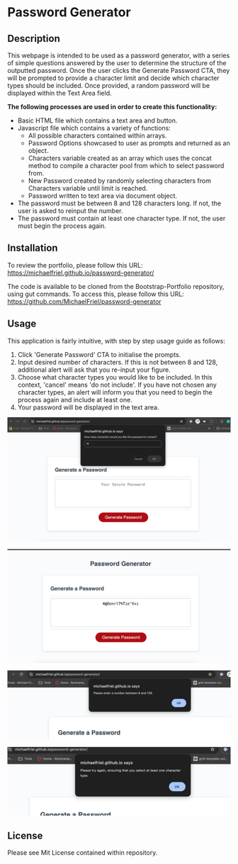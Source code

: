 # Password Generator

## Description
This webpage is intended to be used as a password generator, with a series of simple questions answered by the user to determine the structure of the outputted password. 
Once the user clicks the Generate Password CTA, they will be prompted to provide a character limit and decide which character types should be included. Once provided, a random password will be displayed within the Text Area field.

**The following processes are used in order to create this functionality:**
* Basic HTML file which contains a text area and button.
* Javascript file which contains a variety of functions:
  * All possible characters contained within arrays.
  * Password Options showcased to user as prompts and returned as an object.
  * Characters variable created as an array which uses the concat method to compile a character pool from which to select password from.
  * New Password created by randomly selecting characters from Characters variable until limit is reached.
  * Password written to text area via document object.
* The password must be between 8 and 128 characters long. If not, the user is asked to reinput the number.
* The password must contain at least one character type. If not, the user must begin the process again.

## Installation
To review the portfolio, please follow this URL: https://michaelfriel.github.io/password-generator/

The code is available to be cloned from the Bootstrap-Portfolio repository, using gut commands. To access this, please follow this URL: https://github.com/MichaelFriel/password-generator

## Usage
This application is fairly intuitive, with step by step usage guide as follows:

1. Click 'Generate Password' CTA to initialise the prompts.
2. Input desired number of characters. If this is not between 8 and 128, additional alert will ask that you re-input your figure.
3. Choose what character types you would like to be included. In this context, 'cancel' means 'do not include'. If you have not chosen any character types, an alert will inform you that you need to begin the process again and include at least one.
4. Your password will be displayed in the text area.

![Image showing the character input prompt](images/character-limit.png)

![Image showing the generated password](images/generated-password.png)

![Image showing alert which tells the user to enter a number between 8 and 128](images/wrong-character-length.png)

![Image showing alert which tells the user to try again and select at least one character type](images/add-character-type.png)






## License
Please see Mit License contained within repository.